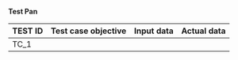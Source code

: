 **Test Pan**

| TEST ID  | Test case objective  | Input data  | Actual data  |
| -------- | -------------------- | ----------- | ------------ |
| TC_1  |